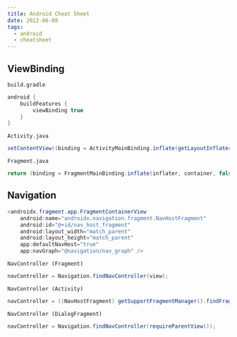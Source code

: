 ```yaml
---
title: Android Cheat Sheet
date: 2022-06-08
tags:
  - android
  - cheatsheet
---
```

## ViewBinding

``build.gradle`` 

```java
android {
    buildFeatures {
        viewBinding true
    }
}
```

``Activity.java``

```java
setContentView((binding = ActivityMainBinding.inflate(getLayoutInflater())).getRoot());
```

``Fragment.java``

```java
return (binding = FragmentMainBinding.inflate(inflater, container, false)).getRoot();
```

## Navigation

```java
<androidx.fragment.app.FragmentContainerView
    android:name="androidx.navigation.fragment.NavHostFragment"
    android:id="@+id/nav_host_fragment"
    android:layout_width="match_parent"
    android:layout_height="match_parent"
    app:defaultNavHost="true"
    app:navGraph="@navigation/nav_graph" />
```

``NavController (Fragment)``

```java
navController = Navigation.findNavController(view);
```

``NavController (Activity)``

```java
navController = ((NavHostFragment) getSupportFragmentManager().findFragmentById(R.id.nav_host_fragment)).getNavController();
```

``NavController (DialogFragment)``

```java
navController = Navigation.findNavController(requireParentView());
```